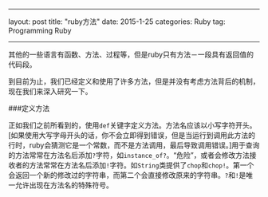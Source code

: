 
---
layout: post
title:  "ruby方法"
date:   2015-1-25
categories: Ruby
tag: Programming Ruby

---


其他的一些语言有函数、方法、过程等，但是ruby只有方法－一段具有返回值的代码段。

到目前为止，我们已经定义和使用了许多方法，但是并没有考虑方法背后的机制，现在我们来深入研究一下。

###定义方法

正如我们之前所看到的，使用`def`关键字定义方法。方法名应该以小写字符开头。[如果使用大写字母开头的话，你不会立即得到错误，但是当运行到调用此方法的行时，ruby会猜测它是一个常数，而不是方法调用，最后导致调用错误。]用于查询的方法常常在方法名后添加`?`字符，如`instance_of?`。“危险”，或者会修改方法接收者的方法常常在方法名后添加`!`字符。如`String`类提供了`chop`和`chop!`。第一个会返回一个新的修改过的字符串，而第二个会直接修改原来的字符串。`?`和`!`是唯一允许出现在方法名的特殊符号。

